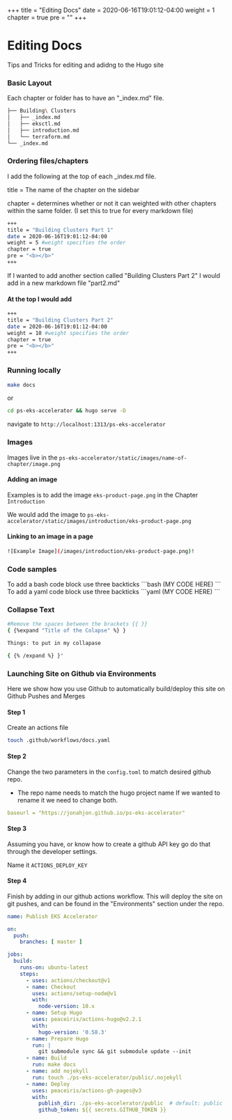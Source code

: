 +++
title = "Editing Docs"
date = 2020-06-16T19:01:12-04:00
weight = 1
chapter = true
pre = "<b></b>"
+++

# Editing Docs

Tips and Tricks for editing and adidng to the Hugo site

### Basic Layout

Each chapter or folder has to have an "_index.md" file.

```bash
├── Building\ Clusters
│   ├── _index.md
│   ├── eksctl.md
│   ├── introduction.md
│   └── terraform.md
└── _index.md
```
### Ordering files/chapters

I add the following at the top of each _index.md file.

title = The name of the chapter on the sidebar

chapter = determines whether or not it can weighted with other chapters within the same folder. (I set this to true for every markdown file)

```bash
+++
title = "Building Clusters Part 1"
date = 2020-06-16T19:01:12-04:00
weight = 5 #weight specifies the order
chapter = true
pre = "<b></b>"
+++
```

If I wanted to add another section called "Building Clusters Part 2" I would add in a new markdown file "part2.md"

#### At the top I would add

```bash
+++
title = "Building Clusters Part 2"
date = 2020-06-16T19:01:12-04:00
weight = 10 #weight specifies the order
chapter = true
pre = "<b></b>"
+++
```
### Running locally

```bash
make docs
```

or

```bash
cd ps-eks-accelerator && hugo serve -D
``` 

navigate to ```http://localhost:1313/ps-eks-accelerator```

### Images

Images live in the ```ps-eks-accelerator/static/images/name-of-chapter/image.png```

#### Adding an image 
Examples is to add the image  ```eks-product-page.png``` in the Chapter ```Introduction```

We would add the image to ```ps-eks-accelerator/static/images/introduction/eks-product-page.png```

#### Linking to an image in a page

```bash
![Example Image](/images/introduction/eks-product-page.png)!
```

### Code samples

To add a bash code block use three backticks \```bash     (MY CODE HERE) \```
To add a yaml code block use three backticks \```yaml     (MY CODE HERE) 
\```

### Collapse Text

```bash
#Remove the spaces between the brackets {{ }}
{ {%expand "Title of the Colapse" %} }

Things: to put in my collapase

{ {% /expand %} }"

```

### Launching Site on Github via Environments

Here we show how you use Github to automatically build/deploy this site on Github Pushes and Merges

#### Step 1

Create an actions file

```bash
touch .github/workflows/docs.yaml
```
#### Step 2

Change the two parameters in the ```config.toml``` to match desired github repo. 
* The repo name needs to match the hugo project name
If we wanted to rename it we need to change both.

```yaml
baseurl = "https://jonahjon.github.io/ps-eks-accelerator"
```

#### Step 3

Assuming you have, or know how to create a github API key go do that through the developer settings.

Name it ```ACTIONS_DEPLOY_KEY```

#### Step 4

Finish by adding in our github actions workflow. This will deploy the site on git pushes, and can be found in the "Environments" section under the repo.

```yaml
name: Publish EKS Accelerator

on:
  push:
    branches: [ master ]

jobs:
  build:
    runs-on: ubuntu-latest
    steps:
      - uses: actions/checkout@v1
      - name: Checkout
        uses: actions/setup-node@v1
        with:
          node-version: 10.x
      - name: Setup Hugo
        uses: peaceiris/actions-hugo@v2.2.1
        with:
          hugo-version: '0.58.3'
      - name: Prepare Hugo
        run: |
          git submodule sync && git submodule update --init
      - name: Build
        run: make docs
      - name: add nojekyll
        run: touch ./ps-eks-accelerator/public/.nojekyll
      - name: Deploy
        uses: peaceiris/actions-gh-pages@v3
        with:
          publish_dir: ./ps-eks-accelerator/public  # default: public
          github_token: ${{ secrets.GITHUB_TOKEN }}
```
